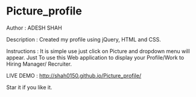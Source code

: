# Picture_profile

Author : ADESH SHAH

Description : Created my profile using jQuery, HTML and CSS.

Instructions : It is simple use just click on Picture and dropdown menu will appear.  Just To use this Web application to display your Profile/Work to Hiring Manager/ Recruiter. 

LIVE DEMO : http://shah0150.github.io/Picture_profile/ 

Star it if you like it. 


